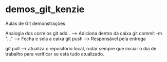 # demos_git_kenzie
Aulas de Git demonstrações

Analogia dos correios
git add . --> Adiciona dentro da caixa
git commit -m "..." --> Fecha e sela a caixa
git push --> Responsável pela entrega

git pull --> atualiza o repositório local, rodar sempre que iniciar o dia de trabalho para verificar se está tudo atualizado.
